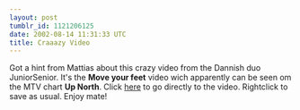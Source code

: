 ```yaml
---
layout: post
tumblr_id: 1121206125
date: 2002-08-14 11:31:33 UTC
title: Craaazy Video
---
```


Got a hint from Mattias about this crazy video from the Dannish duo JuniorSenior. It's the <b>Move your feet</b> video wich apparently can be seen om the MTV chart <b>Up North</b>. Click <a href="http://www.prince-of-dorkness.fsnet.co.uk/movie/moveyourfeet.mov" target="_blank">here</a> to go directly to the video. Rightclick to save as usual. Enjoy mate!
